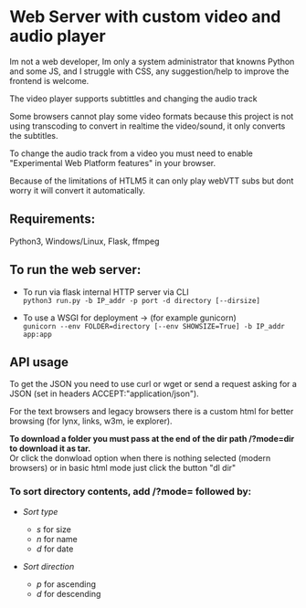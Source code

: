 # Web Server with custom video and audio player #

Im not a web developer, Im only a system administrator that knowns Python and some JS, and I struggle  with CSS, any suggestion/help to improve the frontend is welcome.

The video player supports subtittles and changing the audio track

Some browsers cannot play some video formats because this project is not using transcoding to convert in realtime the video/sound, it only converts the subtitles.

To change the audio track from a video you must need to enable "Experimental Web Platform features" in your browser.

Because of the limitations of HTLM5 it can only play webVTT subs but dont worry it will convert it automatically.



## Requirements: ##
 Python3, Windows/Linux, Flask, ffmpeg


## To run the web server: ##
  - To run via flask internal HTTP server via CLI  
    ```python3 run.py -b IP_addr -p port -d directory [--dirsize]```

  - To use a WSGI for deployment -> (for example gunicorn)  
    ```gunicorn --env FOLDER=directory [--env SHOWSIZE=True] -b IP_addr app:app```



## API usage ##

To get the JSON you need to use curl or wget or send a request asking for a JSON (set in headers ACCEPT:"application/json").

For the text browsers and legacy browsers there is a custom html for better browsing (for lynx, links, w3m, ie explorer).

**To download a folder you must pass at the end of the dir path /?mode=dir to download it as tar.**  
Or click the donwload option when there is nothing selected (modern browsers) or in basic html mode just click the button "dl dir"

### To sort directory contents, add /?mode= followed by: ###

- *Sort type*
  - *s* for size
  - *n* for name
  - *d* for date

- *Sort direction*
  - *p* for ascending
  - *d* for descending

